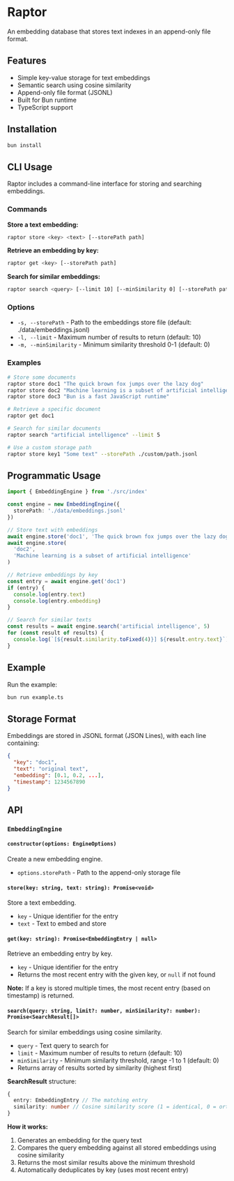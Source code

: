 # Raptor

An embedding database that stores text indexes in an append-only file format.

## Features

- Simple key-value storage for text embeddings
- Semantic search using cosine similarity
- Append-only file format (JSONL)
- Built for Bun runtime
- TypeScript support

## Installation

```bash
bun install
```

## CLI Usage

Raptor includes a command-line interface for storing and searching embeddings.

### Commands

**Store a text embedding:**

```bash
raptor store <key> <text> [--storePath path]
```

**Retrieve an embedding by key:**

```bash
raptor get <key> [--storePath path]
```

**Search for similar embeddings:**

```bash
raptor search <query> [--limit 10] [--minSimilarity 0] [--storePath path]
```

### Options

- `-s, --storePath` - Path to the embeddings store file (default:
  ./data/embeddings.jsonl)
- `-l, --limit` - Maximum number of results to return (default: 10)
- `-m, --minSimilarity` - Minimum similarity threshold 0-1 (default: 0)

### Examples

```bash
# Store some documents
raptor store doc1 "The quick brown fox jumps over the lazy dog"
raptor store doc2 "Machine learning is a subset of artificial intelligence"
raptor store doc3 "Bun is a fast JavaScript runtime"

# Retrieve a specific document
raptor get doc1

# Search for similar documents
raptor search "artificial intelligence" --limit 5

# Use a custom storage path
raptor store key1 "Some text" --storePath ./custom/path.jsonl
```

## Programmatic Usage

```typescript
import { EmbeddingEngine } from './src/index'

const engine = new EmbeddingEngine({
  storePath: './data/embeddings.jsonl'
})

// Store text with embeddings
await engine.store('doc1', 'The quick brown fox jumps over the lazy dog')
await engine.store(
  'doc2',
  'Machine learning is a subset of artificial intelligence'
)

// Retrieve embeddings by key
const entry = await engine.get('doc1')
if (entry) {
  console.log(entry.text)
  console.log(entry.embedding)
}

// Search for similar texts
const results = await engine.search('artificial intelligence', 5)
for (const result of results) {
  console.log(`[${result.similarity.toFixed(4)}] ${result.entry.text}`)
}
```

## Example

Run the example:

```bash
bun run example.ts
```

## Storage Format

Embeddings are stored in JSONL format (JSON Lines), with each line containing:

```json
{
  "key": "doc1",
  "text": "original text",
  "embedding": [0.1, 0.2, ...],
  "timestamp": 1234567890
}
```

## API

### `EmbeddingEngine`

#### `constructor(options: EngineOptions)`

Create a new embedding engine.

- `options.storePath` - Path to the append-only storage file

#### `store(key: string, text: string): Promise<void>`

Store a text embedding.

- `key` - Unique identifier for the entry
- `text` - Text to embed and store

#### `get(key: string): Promise<EmbeddingEntry | null>`

Retrieve an embedding entry by key.

- `key` - Unique identifier for the entry
- Returns the most recent entry with the given key, or `null` if not found

**Note:** If a key is stored multiple times, the most recent entry (based on
timestamp) is returned.

#### `search(query: string, limit?: number, minSimilarity?: number): Promise<SearchResult[]>`

Search for similar embeddings using cosine similarity.

- `query` - Text query to search for
- `limit` - Maximum number of results to return (default: 10)
- `minSimilarity` - Minimum similarity threshold, range -1 to 1 (default: 0)
- Returns array of results sorted by similarity (highest first)

**SearchResult** structure:

```typescript
{
  entry: EmbeddingEntry // The matching entry
  similarity: number // Cosine similarity score (1 = identical, 0 = orthogonal, -1 = opposite)
}
```

**How it works:**

1. Generates an embedding for the query text
2. Compares the query embedding against all stored embeddings using cosine
   similarity
3. Returns the most similar results above the minimum threshold
4. Automatically deduplicates by key (uses most recent entry)
